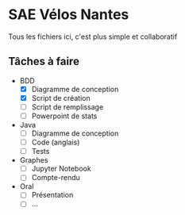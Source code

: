 # SAE Vélos Nantes
Tous les fichiers ici, c'est plus simple et collaboratif

## Tâches à faire
- BDD
  - [x] Diagramme de conception
  - [x] Script de création
  - [ ] Script de remplissage
  - [ ] Powerpoint de stats
- Java
  - [ ] Diagramme de conception
  - [ ] Code (anglais)
  - [ ] Tests
- Graphes
  - [ ] Jupyter Notebook
  - [ ] Compte-rendu
- Oral
  - [ ] Présentation
  - [ ] ...

